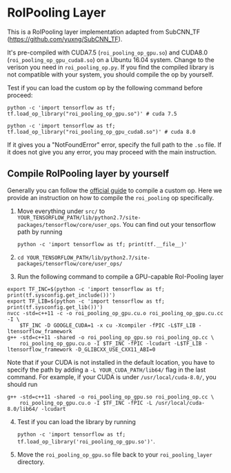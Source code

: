 # RoIPooling Layer

This is a RoIPooling layer implementation adapted from SubCNN\_TF (https://github.com/yuxng/SubCNN_TF).

It's pre-compiled with CUDA7.5 (`roi_pooling_op_gpu.so`) and CUDA8.0 (`roi_pooling_op_gpu_cuda8.so`) on a Ubuntu 16.04 system. Change to the verison you need in `roi_pooling_op.py`. If you find the compiled library is not compatible with your system, you should compile the op by yourself.

Test if you can load the custom op by the following command before proceed:

`python -c 'import tensorflow as tf; tf.load_op_library("roi_pooling_op_gpu.so")' # cuda 7.5`

`python -c 'import tensorflow as tf; tf.load_op_library("roi_pooling_op_gpu_cuda8.so")' # cuda 8.0`

If it gives you a "NotFoundError" error, specify the full path to the `.so` file. If it does not give you any error, you may proceed with the main instruction.

## Compile RoIPooling layer by yourself
Generally you can follow the [official guide](https://www.tensorflow.org/extend/adding_an_op) to compile a custom op.
Here we provide an instruction on how to compile the `roi_pooling` op specifically.
1. Move everything under `src/` to `YOUR_TENSORFLOW_PATH/lib/python2.7/site-packages/tensorflow/core/user_ops`. You can find out your tensorflow path by running

    `python -c 'import tensorflow as tf; print(tf.__file__)'`

2. `cd YOUR_TENSORFLOW_PATH/lib/python2.7/site-packages/tensorflow/core/user_ops/`
3. Run the following command to compile a GPU-capable RoI-Pooling layer

```
export TF_INC=$(python -c 'import tensorflow as tf; print(tf.sysconfig.get_include())')
export TF_LIB=$(python -c 'import tensorflow as tf; print(tf.sysconfig.get_lib())')
nvcc -std=c++11 -c -o roi_pooling_op_gpu.cu.o roi_pooling_op_gpu.cu.cc -I \
    $TF_INC -D GOOGLE_CUDA=1 -x cu -Xcompiler -fPIC -L$TF_LIB -ltensorflow_framework
g++ -std=c++11 -shared -o roi_pooling_op_gpu.so roi_pooling_op.cc \
    roi_pooling_op_gpu.cu.o -I $TF_INC -fPIC -lcudart -L$TF_LIB -ltensorflow_framework -D_GLIBCXX_USE_CXX11_ABI=0
```

Note that if your CUDA is not installed in the default location, you have to specify the path by adding a `-L YOUR_CUDA_PATH/lib64/` flag in the last command.
For example, if your CUDA is under `/usr/local/cuda-8.0/`, you should run 
```
g++ -std=c++11 -shared -o roi_pooling_op_gpu.so roi_pooling_op.cc \
    roi_pooling_op_gpu.cu.o -I $TF_INC -fPIC -L /usr/local/cuda-8.0/lib64/ -lcudart
```

4. Test if you can load the library by running 

    `python -c 'import tensorflow as tf; tf.load_op_library('roi_pooling_op_gpu.so')'`.

5. Move the `roi_pooling_op_gpu.so` file back to your `roi_pooling_layer` directory.
